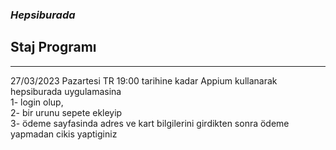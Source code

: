 ### *Hepsiburada*
<h2> Staj Programı</h2>
<hr>

27/03/2023 Pazartesi TR 19:00 tarihine kadar Appium kullanarak hepsiburada uygulamasina <br>
1- login olup,                  <br>
2- bir urunu sepete ekleyip     <br>
3- ödeme sayfasinda adres ve kart bilgilerini girdikten sonra
ödeme yapmadan cikis yaptiginiz